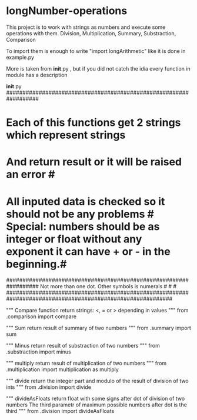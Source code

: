 # longNumber-operations


This project is to work with strings as numbers and execute some operations with them. Division, Multiplication, Summary, Substraction, Comparison

To import them is enough to write "import longArithmetic" like it is done in example.py

More is taken from __init__.py , but if you did not catch the idia every function in module has a description 




__init__.py
##################################################################
#                                                                #
#  Each of this functions get 2 strings which represent strings  ###########################################################################################################
#  And return result or it will be raised an error               #                                                                                                         #
#  All inputed data is checked so it should not be any problems  # Special: numbers should be as integer or float without any exponent it can have + or - in the beginning.#
##################################################################          Not more than one dot. Other symbols is numerals                                               #
                                                                 #                                                                                                         #
                                                                 ###########################################################################################################

"""
	Compare function return strings:
	<, = or > depending in values
"""
from .comparison import compare

"""
	Sum return result of summary of two numbers
"""
from .summary import sum

"""
	Minus return result of substraction of two numbers
"""
from .substraction import minus

"""
	multiply return result of multiplication of two numbers
"""
from .multiplication import multiplication as multiply

"""
	divide return the integer part and modulo of the result of division of two ints
"""
from .division import divide

"""
	divideAsFloats return float with some signs after dot of division of two numbers
	The third parametr of maximum possible numbers after dot is the third
"""
from .division import divideAsFloats
